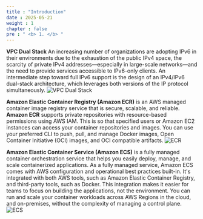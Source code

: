 ```yaml
---
title : "Introduction"
date : 2025-05-21
weight : 1
chapter : false
pre : " <b> 1. </b> "
---
```


**VPC Dual Stack** An increasing number of organizations are adopting IPv6 in their environments due to the exhaustion of the public IPv4 space, the scarcity of private IPv4 addresses—especially in large-scale networks—and the need to provide services accessible to IPv6-only clients. An intermediate step toward full IPv6 support is the design of an IPv4/IPv6 dual-stack architecture, which leverages both versions of the IP protocol simultaneously.
    ![VPC Dual Stack](/images/1-Introduction/0001_DualStackVPC.png)
    
**Amazon Elastic Container Registry (Amazon ECR)** is an AWS managed container image registry service that is secure, scalable, and reliable. **Amazon ECR** supports private repositories with resource-based permissions using AWS IAM. This is so that specified users or Amazon EC2 instances can access your container repositories and images. You can use your preferred CLI to push, pull, and manage Docker images, Open Container Initiative (OCI) images, and OCI compatible artifacts.
    ![ECR](/images/1-Introduction/0002_ECR_icon.png)

**Amazon Elastic Container Service (Amazon ECS)** is a fully managed container orchestration service that helps you easily deploy, manage, and scale containerized applications. As a fully managed service, Amazon ECS comes with AWS configuration and operational best practices built-in. It's integrated with both AWS tools, such as Amazon Elastic Container Registry, and third-party tools, such as Docker. This integration makes it easier for teams to focus on building the applications, not the environment. You can run and scale your container workloads across AWS Regions in the cloud, and on-premises, without the complexity of managing a control plane.
    ![ECS](/images/1-Introduction/0003_ECS_icon.png)

